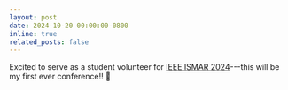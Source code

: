 ```yaml
---
layout: post
date: 2024-10-20 00:00:00-0800
inline: true
related_posts: false
---
```


Excited to serve as a student volunteer for <a href="https://ieeeismar.org/" target="_blank">IEEE ISMAR 2024</a>---this will be my first ever conference!! 🤩
